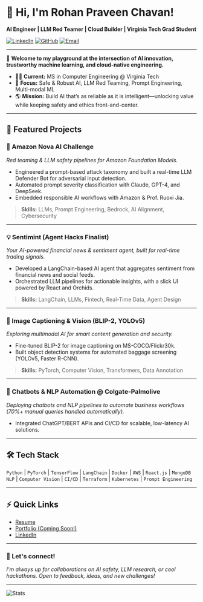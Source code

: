 # 👋 Hi, I'm Rohan Praveen Chavan!

**AI Engineer | LLM Red Teamer | Cloud Builder | Virginia Tech Grad Student**

[![LinkedIn](https://img.shields.io/badge/LinkedIn-blue?logo=linkedin&style=flat-square)](https://www.linkedin.com/in/rohan-chavan-708532200/)
[![GitHub](https://img.shields.io/badge/GitHub-222?logo=github&style=flat-square)](https://github.com/RohanChavan0701)
[![Email](https://img.shields.io/badge/Email-grey?logo=gmail&style=flat-square)](mailto:rohanchavan0701@gmail.com)

---

🚀 **Welcome to my playground at the intersection of AI innovation, trustworthy machine learning, and cloud-native engineering.**

- 🧑‍💻 **Current:** MS in Computer Engineering @ Virginia Tech
- 🤖 **Focus:** Safe & Robust AI, LLM Red Teaming, Prompt Engineering, Multi-modal ML
- 🌎 **Mission:** Build AI that’s as reliable as it is intelligent—unlocking value while keeping safety and ethics front-and-center.

---

## 🚩 Featured Projects

### 🔐 Amazon Nova AI Challenge
*Red teaming & LLM safety pipelines for Amazon Foundation Models.*
- Engineered a prompt-based attack taxonomy and built a real-time LLM Defender Bot for adversarial input detection.
- Automated prompt severity classification with Claude, GPT-4, and DeepSeek.
- Embedded responsible AI workflows with Amazon & Prof. Ruoxi Jia.
> **Skills:** LLMs, Prompt Engineering, Bedrock, AI Alignment, Cybersecurity

---

### 💡 Sentimint (Agent Hacks Finalist)
*Your AI-powered financial news & sentiment agent, built for real-time trading signals.*
- Developed a LangChain-based AI agent that aggregates sentiment from financial news and social feeds.
- Orchestrated LLM pipelines for actionable insights, with a slick UI powered by React and Orchids.
> **Skills:** LangChain, LLMs, Fintech, Real-Time Data, Agent Design

---

### 🧠 Image Captioning & Vision (BLIP-2, YOLOv5)
*Exploring multimodal AI for smart content generation and security.*
- Fine-tuned BLIP-2 for image captioning on MS-COCO/Flickr30k.
- Built object detection systems for automated baggage screening (YOLOv5, Faster R-CNN).
> **Skills:** PyTorch, Computer Vision, Transformers, Data Annotation

---

### 🤖 Chatbots & NLP Automation @ Colgate-Palmolive
*Deploying chatbots and NLP pipelines to automate business workflows (70%+ manual queries handled automatically).*
- Integrated ChatGPT/BERT APIs and CI/CD for scalable, low-latency AI solutions.

---

## 🛠️ Tech Stack

`Python` | `PyTorch` | `TensorFlow` | `LangChain` | `Docker` | `AWS` | `React.js` | `MongoDB`  
`NLP` | `Computer Vision` | `CI/CD` | `Terraform` | `Kubernetes` | `Prompt Engineering`

---

## ⚡ Quick Links

- [Resume](mailto:rohanchavan0701@gmail.com?subject=Resume%20Request%20from%20GitHub)
- [Portfolio (Coming Soon!)](https://github.com/RohanChavan0701)
- [LinkedIn](https://www.linkedin.com/in/rohan-chavan-708532200/)

---

### 🌱 Let's connect!
*I'm always up for collaborations on AI safety, LLM research, or cool hackathons. Open to feedback, ideas, and new challenges!*

---

![Stats](https://github-readme-stats.vercel.app/api?username=RohanChavan0701&show_icons=true&hide=issues&theme=radical)
